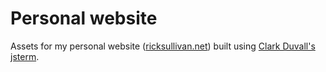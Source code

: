 # Personal website

Assets for my personal website ([ricksullivan.net](https://ricksullivan.net]))
built using [Clark Duvall's jsterm](https://github.com/clarkduvall/jsterm).
